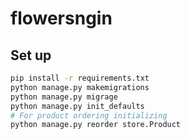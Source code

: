 # flowersngin

## Set up

```bash
pip install -r requirements.txt
python manage.py makemigrations
python manage.py migrage
python manage.py init_defaults
# For product ordering initializing
python manage.py reorder store.Product
```